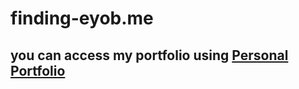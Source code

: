 # finding-eyob.me
## you can access my portfolio using [Personal Portfolio](https://eyob14.github.io/finding-eyob.me/)
